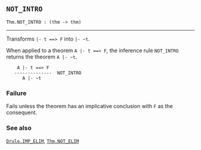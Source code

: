 ## `NOT_INTRO`

``` hol4
Thm.NOT_INTRO : (thm -> thm)
```

------------------------------------------------------------------------

Transforms `|- t ==> F` into `|- ~t`.

When applied to a theorem `A |- t ==> F`, the inference rule `NOT_INTRO`
returns the theorem `A |- ~t`.

``` hol4
    A |- t ==> F
   --------------  NOT_INTRO
      A |- ~t
```

### Failure

Fails unless the theorem has an implicative conclusion with `F` as the
consequent.

### See also

[`Drule.IMP_ELIM`](#Drule.IMP_ELIM), [`Thm.NOT_ELIM`](#Thm.NOT_ELIM)
